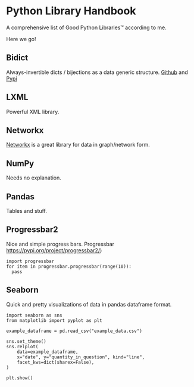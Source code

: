 # Python Library Handbook

A comprehensive list of Good Python Libraries™ according to me.

Here we go!

## Bidict

Always-invertible dicts / bijections as a data generic structure. [Github](https://github.com/jab/bidict9) and [Pypi](https://pypi.org/project/bidict/)

## LXML

Powerful XML library.

## Networkx

[Networkx](https://networkx.org/) is a great library for data in graph/network form. 

## NumPy

Needs no explanation.

## Pandas

Tables and stuff.

## Progressbar2

Nice and simple progress bars. Progressbar https://pypi.org/project/progressbar2/)

```
import progressbar
for item in progressbar.progressbar(range(10)):
  pass
```

## Seaborn

Quick and pretty visualizations of data in pandas dataframe format.


```
import seaborn as sns
from matplotlib import pyplot as plt

example_dataframe = pd.read_csv("example_data.csv")

sns.set_theme()
sns.relplot(
    data=example_dataframe,
    x="date", y="quantity_in_question", kind="line",
    facet_kws=dict(sharex=False),
)

plt.show()
```
